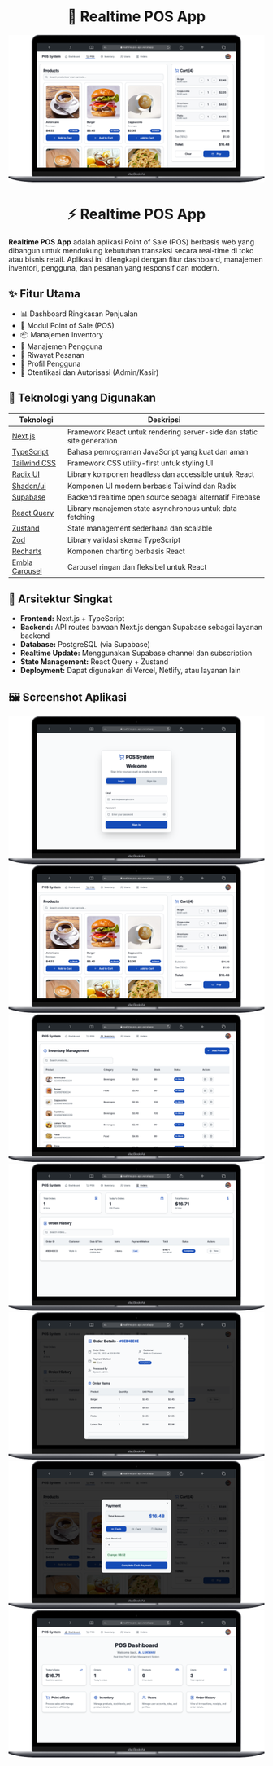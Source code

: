 <div align="center">

# 🧾 Realtime POS App

![screenshot](/public/img/2.png)

# ⚡ Realtime POS App
</div>

**Realtime POS App** adalah aplikasi Point of Sale (POS) berbasis web yang dibangun untuk mendukung kebutuhan transaksi secara real-time di toko atau bisnis retail. Aplikasi ini dilengkapi dengan fitur dashboard, manajemen inventori, pengguna, dan pesanan yang responsif dan modern.

## ✨ Fitur Utama

- 📊 Dashboard Ringkasan Penjualan
- 🧾 Modul Point of Sale (POS)
- 📦 Manajemen Inventory
- 👥 Manajemen Pengguna
- 📑 Riwayat Pesanan
- 👤 Profil Pengguna
- 🔐 Otentikasi dan Autorisasi (Admin/Kasir)

## 🚀 Teknologi yang Digunakan

| Teknologi | Deskripsi |
|----------|-----------|
| [Next.js](https://nextjs.org/) | Framework React untuk rendering server-side dan static site generation |
| [TypeScript](https://www.typescriptlang.org/) | Bahasa pemrograman JavaScript yang kuat dan aman |
| [Tailwind CSS](https://tailwindcss.com/) | Framework CSS utility-first untuk styling UI |
| [Radix UI](https://www.radix-ui.com/) | Library komponen headless dan accessible untuk React |
| [Shadcn/ui](https://ui.shadcn.com/) | Komponen UI modern berbasis Tailwind dan Radix |
| [Supabase](https://supabase.com/) | Backend realtime open source sebagai alternatif Firebase |
| [React Query](https://tanstack.com/query/latest) | Library manajemen state asynchronous untuk data fetching |
| [Zustand](https://zustand-demo.pmnd.rs/) | State management sederhana dan scalable |
| [Zod](https://zod.dev/) | Library validasi skema TypeScript |
| [Recharts](https://recharts.org/) | Komponen charting berbasis React |
| [Embla Carousel](https://www.embla-carousel.com/) | Carousel ringan dan fleksibel untuk React |

## 🧠 Arsitektur Singkat

- **Frontend:** Next.js + TypeScript
- **Backend:** API routes bawaan Next.js dengan Supabase sebagai layanan backend
- **Database:** PostgreSQL (via Supabase)
- **Realtime Update:** Menggunakan Supabase channel dan subscription
- **State Management:** React Query + Zustand
- **Deployment:** Dapat digunakan di Vercel, Netlify, atau layanan lain

## 🖼️ Screenshot Aplikasi

![screenshot](/public/img/1.png)
![screenshot](/public/img/2.png)
![screenshot](/public/img/3.png)
![screenshot](/public/img/4.png)
![screenshot](/public/img/5.png)
![screenshot](/public/img/6.png)
![screenshot](/public/img/7.png)
